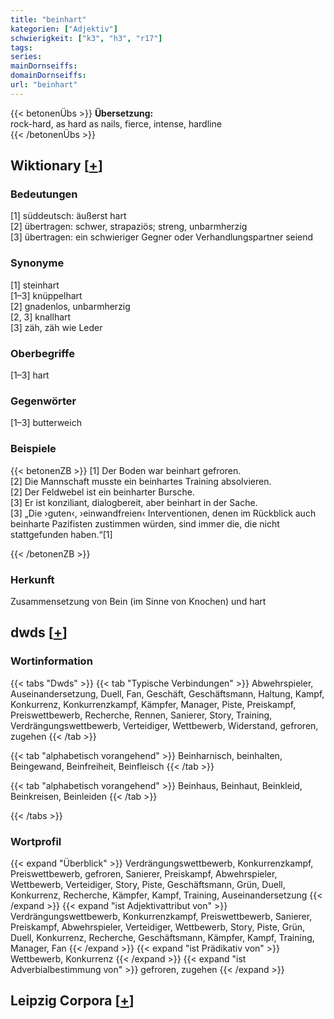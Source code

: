 ```yaml
---
title: "beinhart"
kategorien: ["Adjektiv"]
schwierigkeit: ["k3", "h3", "r17"]
tags:
series:
mainDornseiffs:
domainDornseiffs:
url: "beinhart"
---
```


{{< betonenÜbs >}}
**Übersetzung:**  
rock-hard, as hard as nails, fierce, intense, hardline  
{{< /betonenÜbs >}}

## Wiktionary [[+](https://de.wiktionary.org/wiki/beinhart)]

### Bedeutungen
[1] süddeutsch: äußerst hart  
[2] übertragen: schwer, strapaziös; streng, unbarmherzig  
[3] übertragen: ein schwieriger Gegner oder Verhandlungspartner seiend  

### Synonyme
[1] steinhart  
[1–3] knüppelhart  
[2] gnadenlos, unbarmherzig  
[2, 3] knallhart  
[3] zäh, zäh wie Leder  

### Oberbegriffe
[1–3] hart  

### Gegenwörter
[1–3] butterweich  

### Beispiele
{{< betonenZB >}}
[1] Der Boden war beinhart gefroren.  
[2] Die Mannschaft musste ein beinhartes Training absolvieren.  
[2] Der Feldwebel ist ein beinharter Bursche.  
[3] Er ist konziliant, dialogbereit, aber beinhart in der Sache.  
[3] „Die ›guten‹, ›einwandfreien‹ Interventionen, denen im Rückblick auch beinharte Pazifisten zustimmen würden, sind immer die, die nicht stattgefunden haben.“[1]  

{{< /betonenZB >}}
### Herkunft
Zusammensetzung von Bein (im Sinne von Knochen) und hart  



## dwds [[+](https://www.dwds.de/wb/beinhart)]

### Wortinformation
{{< tabs "Dwds" >}}
{{< tab "Typische Verbindungen" >}}
Abwehrspieler, Auseinandersetzung, Duell, Fan, Geschäft, Geschäftsmann, Haltung, Kampf, Konkurrenz, Konkurrenzkampf, Kämpfer, Manager, Piste, Preiskampf, Preiswettbewerb, Recherche, Rennen, Sanierer, Story, Training, Verdrängungswettbewerb, Verteidiger, Wettbewerb, Widerstand, gefroren, zugehen
{{< /tab >}}

{{< tab "alphabetisch vorangehend" >}}
Beinharnisch, beinhalten, Beingewand, Beinfreiheit, Beinfleisch
{{< /tab >}}

{{< tab "alphabetisch vorangehend" >}}
Beinhaus, Beinhaut, Beinkleid, Beinkreisen, Beinleiden
{{< /tab >}}

{{< /tabs >}}

### Wortprofil
{{< expand "Überblick" >}} Verdrängungswettbewerb, Konkurrenzkampf, Preiswettbewerb, gefroren, Sanierer, Preiskampf, Abwehrspieler, Wettbewerb, Verteidiger, Story, Piste, Geschäftsmann, Grün, Duell, Konkurrenz, Recherche, Kämpfer, Kampf, Training, Auseinandersetzung {{< /expand >}}
{{< expand "ist Adjektivattribut von" >}} Verdrängungswettbewerb, Konkurrenzkampf, Preiswettbewerb, Sanierer, Preiskampf, Abwehrspieler, Verteidiger, Wettbewerb, Story, Piste, Grün, Duell, Konkurrenz, Recherche, Geschäftsmann, Kämpfer, Kampf, Training, Manager, Fan {{< /expand >}}
{{< expand "ist Prädikativ von" >}} Wettbewerb, Konkurrenz {{< /expand >}}
{{< expand "ist Adverbialbestimmung von" >}} gefroren, zugehen {{< /expand >}}

## Leipzig Corpora [[+](https://corpora.uni-leipzig.de/en/res?word=beinhart&corpusId=deu_newscrawl-public_2018)]


